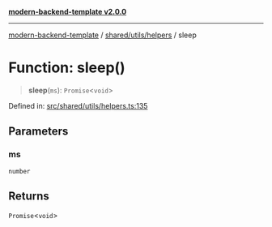 [**modern-backend-template v2.0.0**](../../../../README.md)

***

[modern-backend-template](../../../../modules.md) / [shared/utils/helpers](../README.md) / sleep

# Function: sleep()

> **sleep**(`ms`): `Promise`\<`void`\>

Defined in: [src/shared/utils/helpers.ts:135](https://github.com/maemreyo/saas-4cus-nodejs/blob/1a77de11cd6eaefe66c31c7f5de281673fc25ce5/src/shared/utils/helpers.ts#L135)

## Parameters

### ms

`number`

## Returns

`Promise`\<`void`\>

